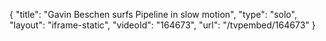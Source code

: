 {
    "title": "Gavin Beschen surfs Pipeline in slow motion",
    "type": "solo",
    "layout": "iframe-static",
    "videoId": "164673",
    "url": "\/tvpembed\/164673"
}
